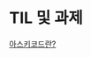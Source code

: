# TIL 및 과제

[아스키코드란?](https://github.com/KOR-UB/README-REPO/blob/master/%EC%95%84%EC%8A%A4%ED%82%A4%EC%BD%94%EB%93%9C%EB%9E%80.md)